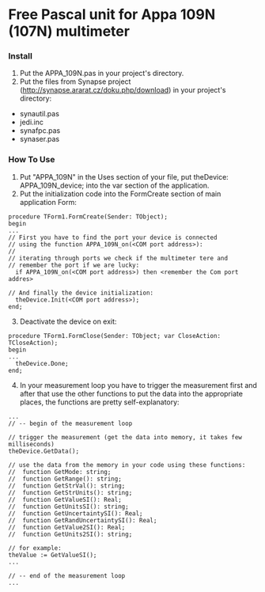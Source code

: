 # Free Pascal unit for Appa 109N (107N) multimeter

### Install

1. Put the APPA_109N.pas in your project's directory.
2. Put the files from Synapse project (http://synapse.ararat.cz/doku.php/download) in your project's directory:
 - synautil.pas
 - jedi.inc
 - synafpc.pas
 - synaser.pas

### How To Use
1. Put "APPA_109N" in the Uses section of your file, put theDevice: APPA_109N_device; into the var section of the application.
2. Put the initialization code into the FormCreate section of main application Form:

```
procedure TForm1.FormCreate(Sender: TObject);
begin  
...
// First you have to find the port your device is connected
// using the function APPA_109N_on(<COM port address>):
//
// iterating through ports we check if the multimeter tere and
// remember the port if we are lucky:
  if APPA_109N_on(<COM port address>) then <remember the Com port addres>

// And finally the device initialization:
  theDevice.Init(<COM port address>);
end;
```

3. Deactivate the device on exit:

```
procedure TForm1.FormClose(Sender: TObject; var CloseAction: TCloseAction);
begin 
...
  theDevice.Done;
end;
```

4. In your measurement loop you have to trigger the measurement first and after that use the other functions to put the data into the appropriate places, the functions are pretty self-explanatory:
```
...
// -- begin of the measurement loop

// trigger the measurement (get the data into memory, it takes few milliseconds)
theDevice.GetData();

// use the data from the memory in your code using these functions:
//  function GetMode: string;
//  function GetRange(): string;
//  function GetStrVal(): string;
//  function GetStrUnits(): string;
//  function GetValueSI(): Real;
//  function GetUnitsSI(): string;
//  function GetUncertaintySI(): Real;
//  function GetRandUncertaintySI(): Real;
//  function GetValue2SI(): Real;
//  function GetUnits2SI(): string;

// for example:
theValue := GetValueSI();
...

// -- end of the measurement loop
...     
```
